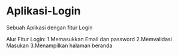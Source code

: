 # Aplikasi-Login
Sebuah Aplikasi dengan fitur Login 

Alur Fitur Login:
1.Memasukkan Email dan password
2.Memvalidasi Masukan 
3.Menampilkan halaman beranda
